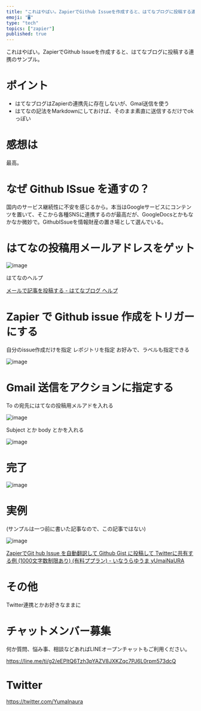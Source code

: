```yaml
---
title: "これはやばい。ZapierでGithub Issueを作成すると、はてなブログに投稿する連携のサンプル。"
emoji: "🖥"
type: "tech"
topics: ["zapier"]
published: true
---
```


これはやばい。ZapierでGithub Issueを作成すると、はてなブログに投稿する連携のサンプル。


# ポイント

- はてなブログはZapierの連携先に存在しないが、Gmal送信を使う
- はてなの記法をMarkdownにしておけば、そのまま素直に送信するだけでokっぽい

# 感想は

最高。

# なぜ Github ISsue を通すの？

国内のサービス継続性に不安を感じるから。本当はGoogleサービスにコンテンツを置いて、そこから各種SNSに連携するのが最高だが、GoogleDocsとかもなかなか微妙で。GithubISsueを情報財産の置き場として選んでいる。

# はてなの投稿用メールアドレスをゲット

![image](https://user-images.githubusercontent.com/13635059/51799770-fabacc80-2268-11e9-857d-33b611e5d829.png)



 はてなのヘルプ

[メールで記事を投稿する - はてなブログ ヘルプ](http://help.hatenablog.com/entry/mailpost)
# Zapier で Github issue 作成をトリガーにする

自分のissue作成だけを指定
レポジトリを指定
お好みで、ラベルも指定できる

![image](https://user-images.githubusercontent.com/13635059/51799781-11612380-2269-11e9-8fe8-f9fbb5263c05.png)

# Gmail 送信をアクションに指定する


To の宛先にはてなの投稿用メルアドを入れる

![image](https://user-images.githubusercontent.com/13635059/51799791-2dfd5b80-2269-11e9-9dc2-77138b0e263c.png)

Subject とか body とかを入れる

![image](https://user-images.githubusercontent.com/13635059/51799794-42d9ef00-2269-11e9-8d8b-03c905231ef9.png)

# 完了

![image](https://user-images.githubusercontent.com/13635059/51799795-538a6500-2269-11e9-95cf-01322719d804.png)

# 実例

(サンプルは一つ前に書いた記事なので、この記事ではない)

![image](https://user-images.githubusercontent.com/13635059/51799803-7e74b900-2269-11e9-8b5a-11fbe7e3c0a3.png)

[ZapierでGit hub Issue を自動翻訳して Github Gist に投稿して Twitterに共有する例 (1000文字数制限あり) (有料ププラン) - いなうらゆうま yUmaiNaURA](http://yumainaura.hateblo.jp/entry/2019/01/27/191838)

# その他

Twitter連携とかお好きなままに









<!-- Update From Qiita API -->

# チャットメンバー募集


何か質問、悩み事、相談などあればLINEオープンチャットもご利用ください。

https://line.me/ti/g2/eEPltQ6Tzh3pYAZV8JXKZqc7PJ6L0rpm573dcQ





# Twitter


https://twitter.com/YumaInaura


<!-- Update From Qiita API -->



